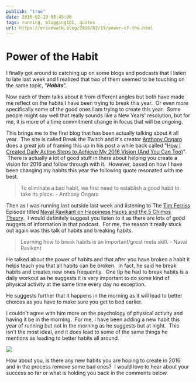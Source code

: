 ```yaml
---
publish: "true"
date: 2016-02-19 06:45:00
tags: running, blogging101, quotes
url: https://ericmwalk.blog/2016/02/19/power-of-the.html
---
```


# Power of the Habit

I finally got around to catching up on some blogs and podcasts that I listen to late last week and I realized that two of them seemed to be touching on the same topic, "***Habits***".

Now each of them talks about it from different angles but both have made me reflect on the habits I have been trying to break this year.  Or even more specifically some of the good ones I am trying to create this year.  Some people might say well that really sounds like a New Years' resolution, but for me, it is more of a time commitment change in focus that will be ongoing.

This brings me to the first blog that has been actually talking about it all year.  The site is called Break the Twitch and it's creator <a href="https://twitter.com/anthonyongaro" target="_blank" rel="noopener noreferrer">Anthony Ongaro</a> does a great job of framing this up in his post a while back called "<a href="http://www.breakthetwitch.com/2016-vision/">How I Created Daily Action Steps to Achieve My 2016 Vision (And You Can Too)</a>".  There is actually a lot of good stuff in there about helping you create a vision for 2016 and follow through with it.  However, based on how I have been changing my habits this year the following quote resonated with me best.

>To eliminate a bad habit, we first need to establish a good habit to take its place. - Anthony Ongaro

Then as I was running last outside last week and listening to The <a href="https://twitter.com/tferriss" target="_blank" rel="noopener noreferrer">Tim Ferriss</a> Episode titled <a href="http://fourhourworkweek.com/2016/01/30/naval-ravikant-on-happiness-hacks/">Naval Ravikant on Happiness Hacks and the 5 Chimps Theory</a>.  I would definitely suggest you listen to it as there are lots of good nuggets of information in that podcast.  For me, the reason it really stuck out again was this talk of habits and breaking habits.

>Learning how to break habits is an important/great meta skill. - Naval Ravikant

He talked about the power of habits and that after you have broken a habit it helps teach you that all habits can be broken.  In fact, he said he break habits and creates new ones frequently.  One tip he had to break habits is a daily workout as he suggests it is very important to do some kind of physical activity at the same time every day no exception.

He suggests further that it happens in the morning as it will lead to better choices as you have to make sure you get to bed earlier.

I couldn't agree with him more on the psychology of physical activity and having it be in the morning.  For me, I have been adding a new habit this year of running but not in the morning as he suggests but at night.  This isn't the most ideal, and it does lead to some of the same things he mentions as leading to better habits all around.

![](https://ericmwalk.blog/uploads/2021/56ded4f486.jpg)

How about you, is there any new habits you are hoping to create in 2016 and in the process remove some bad ones?  I would love to hear about your success so far or what is holding you back in the comments below.
